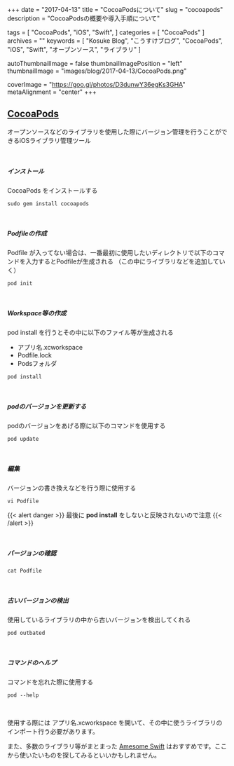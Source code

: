 +++
date = "2017-04-13"
title = "CocoaPodsについて"
slug = "cocoapods"
description = "CocoaPodsの概要や導入手順について"

tags = [
	"CocoaPods",
	"iOS",
	"Swift",
]
categories = [
	"CocoaPods"
]
archives = ""
keywords = [
	"Kosuke Blog",
	"こうすけブログ",
	"CocoaPods",
	"iOS",
	"Swift", 
	"オープンソース",
	"ライブラリ"
]

autoThumbnailImage = false
thumbnailImagePosition = "left"
thumbnailImage = "images/blog/2017-04-13/CocoaPods.png"

coverImage = "https://goo.gl/photos/D3dunwY36egKs3GHA"
metaAlignment = "center"
+++

## [CocoaPods](https://cocoapods.org/)

オープンソースなどのライブラリを使用した際にバージョン管理を行うことができるiOSライブラリ管理ツール

<br>

##### インストール

CocoaPods をインストールする

```
sudo gem install cocoapods
```

<br>

##### Podfileの作成

Podfile が入ってない場合は、一番最初に使用したいディレクトリで以下のコマンドを入力するとPodfileが生成される
（この中にライブラリなどを追加していく）

```
pod init
```

<br>

##### Workspace等の作成

pod install を行うとその中に以下のファイル等が生成される

- アプリ名.xcworkspace
- Podfile.lock
- Podsフォルダ

```
pod install
```

<br>

##### podのバージョンを更新する

podのバージョンをあげる際に以下のコマンドを使用する

```
pod update
```

<br>

##### 編集

バージョンの書き換えなどを行う際に使用する
```
vi Podfile
```

{{< alert danger >}}
最後に **pod install** をしないと反映されないので注意
{{< /alert >}}

<br>

##### バージョンの確認

```
cat Podfile
```

<br>

##### 古いバージョンの検出


使用しているライブラリの中から古いバージョンを検出してくれる

```
pod outbated
```

<br>

##### コマンドのヘルプ

コマンドを忘れた際に使用する

```
pod --help
```

<br>

使用する際には アプリ名.xcworkspace を開いて、その中に使うライブラリのインポート行う必要があります。

また、多数のライブラリ等がまとまった [Amesome Swift](https://github.com/matteocrippa/awesome-swift) はおすすめです。ここから使いたいものを探してみるといいかもしれません。